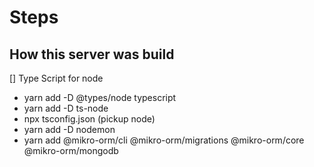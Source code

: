 # Steps

## How this server was build

[] Type Script for node

- yarn add -D @types/node typescript
- yarn add -D ts-node
- npx tsconfig.json (pickup node)
- yarn add -D nodemon
- yarn add @mikro-orm/cli @mikro-orm/migrations @mikro-orm/core @mikro-orm/mongodb
